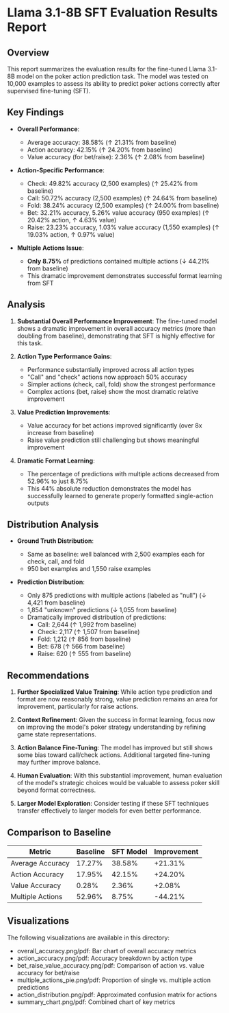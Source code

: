 # Llama 3.1-8B SFT Evaluation Results Report

## Overview

This report summarizes the evaluation results for the fine-tuned Llama 3.1-8B model on the poker action prediction task. The model was tested on 10,000 examples to assess its ability to predict poker actions correctly after supervised fine-tuning (SFT).

## Key Findings

- **Overall Performance**:
  - Average accuracy: 38.58% (↑ 21.31% from baseline)
  - Action accuracy: 42.15% (↑ 24.20% from baseline)
  - Value accuracy (for bet/raise): 2.36% (↑ 2.08% from baseline)

- **Action-Specific Performance**:
  - Check: 49.82% accuracy (2,500 examples) (↑ 25.42% from baseline)
  - Call: 50.72% accuracy (2,500 examples) (↑ 24.64% from baseline)
  - Fold: 38.24% accuracy (2,500 examples) (↑ 24.00% from baseline)
  - Bet: 32.21% accuracy, 5.26% value accuracy (950 examples) (↑ 20.42% action, ↑ 4.63% value)
  - Raise: 23.23% accuracy, 1.03% value accuracy (1,550 examples) (↑ 19.03% action, ↑ 0.97% value)

- **Multiple Actions Issue**:
  - **Only 8.75%** of predictions contained multiple actions (↓ 44.21% from baseline)
  - This dramatic improvement demonstrates successful format learning from SFT

## Analysis

1. **Substantial Overall Performance Improvement**: The fine-tuned model shows a dramatic improvement in overall accuracy metrics (more than doubling from baseline), demonstrating that SFT is highly effective for this task.

2. **Action Type Performance Gains**: 
   - Performance substantially improved across all action types
   - "Call" and "check" actions now approach 50% accuracy
   - Simpler actions (check, call, fold) show the strongest performance
   - Complex actions (bet, raise) show the most dramatic relative improvement

3. **Value Prediction Improvements**: 
   - Value accuracy for bet actions improved significantly (over 8x increase from baseline)
   - Raise value prediction still challenging but shows meaningful improvement

4. **Dramatic Format Learning**: 
   - The percentage of predictions with multiple actions decreased from 52.96% to just 8.75%
   - This 44% absolute reduction demonstrates the model has successfully learned to generate properly formatted single-action outputs

## Distribution Analysis

- **Ground Truth Distribution**:
  - Same as baseline: well balanced with 2,500 examples each for check, call, and fold
  - 950 bet examples and 1,550 raise examples

- **Prediction Distribution**:
  - Only 875 predictions with multiple actions (labeled as "null") (↓ 4,421 from baseline)
  - 1,854 "unknown" predictions (↓ 1,055 from baseline)
  - Dramatically improved distribution of predictions:
    - Call: 2,644 (↑ 1,992 from baseline)
    - Check: 2,117 (↑ 1,507 from baseline)
    - Fold: 1,212 (↑ 856 from baseline)
    - Bet: 678 (↑ 566 from baseline)
    - Raise: 620 (↑ 555 from baseline)

## Recommendations

1. **Further Specialized Value Training**: While action type prediction and format are now reasonably strong, value prediction remains an area for improvement, particularly for raise actions.

2. **Context Refinement**: Given the success in format learning, focus now on improving the model's poker strategy understanding by refining game state representations.

3. **Action Balance Fine-Tuning**: The model has improved but still shows some bias toward call/check actions. Additional targeted fine-tuning may further improve balance.

4. **Human Evaluation**: With this substantial improvement, human evaluation of the model's strategic choices would be valuable to assess poker skill beyond format correctness.

5. **Larger Model Exploration**: Consider testing if these SFT techniques transfer effectively to larger models for even better performance.

## Comparison to Baseline

| Metric | Baseline | SFT Model | Improvement |
|--------|----------|-----------|-------------|
| Average Accuracy | 17.27% | 38.58% | +21.31% |
| Action Accuracy | 17.95% | 42.15% | +24.20% |
| Value Accuracy | 0.28% | 2.36% | +2.08% |
| Multiple Actions | 52.96% | 8.75% | -44.21% |

## Visualizations

The following visualizations are available in this directory:
- overall_accuracy.png/pdf: Bar chart of overall accuracy metrics
- action_accuracy.png/pdf: Accuracy breakdown by action type
- bet_raise_value_accuracy.png/pdf: Comparison of action vs. value accuracy for bet/raise
- multiple_actions_pie.png/pdf: Proportion of single vs. multiple action predictions
- action_distribution.png/pdf: Approximated confusion matrix for actions
- summary_chart.png/pdf: Combined chart of key metrics 